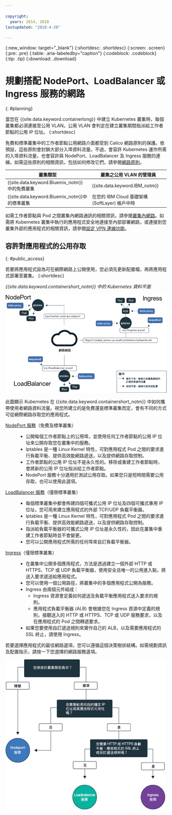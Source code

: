 ```yaml
---

copyright:
  years: 2014, 2018
lastupdated: "2018-4-20"

---
```


{:new_window: target="_blank"}
{:shortdesc: .shortdesc}
{:screen: .screen}
{:pre: .pre}
{:table: .aria-labeledby="caption"}
{:codeblock: .codeblock}
{:tip: .tip}
{:download: .download}


# 規劃搭配 NodePort、LoadBalancer 或 Ingress 服務的網路
{: #planning}

當您在 {{site.data.keyword.containerlong}} 中建立 Kubernetes 叢集時，每個叢集都必須連接至公用 VLAN。公用 VLAN 會判定在建立叢集期間指派給工作者節點的公用 IP 位址。
{:shortdesc}

免費和標準叢集中的工作者節點公用網路介面都受到 Calico 網路原則的保護。依預設，這些原則會封鎖大部分入埠資料流量。不過，會容許 Kubernetes 運作所需的入埠資料流量，也會容許與 NodePort、LoadBalancer 及 Ingress 服務的連線。如需這些原則的相關資訊，包括如何修改它們，請參閱[網路原則](cs_network_policy.html#network_policies)。

|叢集類型|叢集之公用 VLAN 的管理員|
|------------|------------------------------------------|
|{{site.data.keyword.Bluemix_notm}} 中的免費叢集|{{site.data.keyword.IBM_notm}}|
|{{site.data.keyword.Bluemix_notm}}中的標準叢集|在您的 IBM Cloud 基礎架構 (SoftLayer) 帳戶中時|

如需工作者節點與 Pod 之間叢集內網路通訊的相關資訊，請參閱[叢集內網路](cs_secure.html#in_cluster_network)。如需將 Kubernetes 叢集中執行的應用程式安全地連接至內部部署網路，或連接到您叢集外部的應用程式的相關資訊，請參閱[設定 VPN 連線功能](cs_vpn.html)。

## 容許對應用程式的公用存取
{: #public_access}

若要將應用程式設為可在網際網路上公開使用，您必須先更新配置檔，再將應用程式部署至叢集。
{:shortdesc}

*{{site.data.keyword.containershort_notm}} 中的 Kubernetes 資料平面*

![{{site.data.keyword.containerlong_notm}} Kubernetes 架構](images/networking.png)

此圖顯示 Kubernetes 在 {{site.data.keyword.containershort_notm}} 中如何攜帶使用者網路資料流量。視您所建立的是免費還是標準叢集而定，會有不同的方式可從網際網路存取您的應用程式。

<dl>
<dt><a href="cs_nodeport.html#planning" target="_blank">NodePort 服務</a>（免費及標準叢集）</dt>
<dd>
 <ul>
  <li>公開每個工作者節點上的公用埠，並使用任何工作者節點的公用 IP 位址來公開存取您在叢集中的服務。</li>
  <li>Iptables 是一種 Linux Kernel 特性，可對應用程式 Pod 之間的要求進行負載平衡、提供高效能網路遞送，以及提供網路存取控制。</li>
  <li>工作者節點的公用 IP 位址不是永久性的。移除或重建工作者節點時，會將新的公用 IP 位址指派給工作者節點。</li>
  <li>NodePort 服務十分適用於測試公用存取。如果您只是短時間需要公用存取，也可以使用此選項。</li>
 </ul>
</dd>
<dt><a href="cs_loadbalancer.html#planning" target="_blank">LoadBalancer 服務</a>（僅限標準叢集）</dt>
<dd>
 <ul>
  <li>每個標準叢集中都會佈建四個可攜式公用 IP 位址及四個可攜式專用 IP 位址，您可用來建立應用程式的外部 TCP/UDP 負載平衡器。</li>
  <li>Iptables 是一種 Linux Kernel 特性，可對應用程式 Pod 之間的要求進行負載平衡、提供高效能網路遞送，以及提供網路存取控制。</li>
  <li>指派給負載平衡器的可攜式公用 IP 位址是永久性的，因此在叢集中重建工作者節點時並不會變更。</li>
  <li>您可以公開應用程式所需的任何埠來自訂負載平衡器。</li></ul>
</dd>
<dt><a href="cs_ingress.html#planning" target="_blank">Ingress</a>（僅限標準叢集）</dt>
<dd>
 <ul>
  <li>在叢集中公開多個應用程式，方法是透過建立一個外部 HTTP 或 HTTPS、TCP 或 UDP 負載平衡器，使用安全且唯一的公用進入點，將送入要求遞送給應用程式。</li>
  <li>您可以使用一個公用路徑，將叢集中的多個應用程式公開為服務。</li>
  <li>Ingress 由兩個元件組成：
   <ul>
    <li>Ingress 資源會定義如何遞送及負載平衡應用程式送入要求的規則。</li>
    <li>應用程式負載平衡器 (ALB) 會根據您在 Ingress 資源中定義的規則，接聽送入的 HTTP 或 HTTPS、TCP 或 UDP 服務要求，以及在應用程式的 Pod 之間轉遞要求。</li>
   </ul>
  <li>如果您要使用自訂遞送規則來實作自己的 ALB，以及需要應用程式的 SSL 終止，請使用 Ingress。</li>
 </ul>
</dd></dl>

若要選擇應用程式的最佳網路選項，您可以遵循這個決策樹狀結構。如需規劃資訊及配置指示，請按一下您選擇的網路服務選項。

<img usemap="#networking_map" border="0" class="image" src="images/networkingdt.png" width="500px" alt="此圖會引導您完成選擇應用程式的最佳網路選項。如果未顯示此圖，仍然可以在文件中找到這項資訊。" style="width:500px;" />
<map name="networking_map" id="networking_map">
<area href="/docs/containers/cs_nodeport.html" alt="Nodeport 服務" shape="circle" coords="52, 283, 45"/>
<area href="/docs/containers/cs_loadbalancer.html" alt="LoadBalancer 服務" shape="circle" coords="247, 419, 44"/>
<area href="/docs/containers/cs_ingress.html" alt="Ingress 服務" shape="circle" coords="445, 420, 45"/>
</map>

